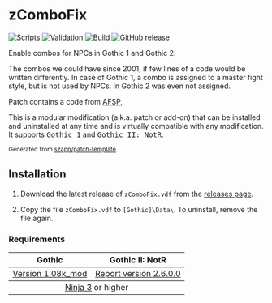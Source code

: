 # zComboFix

[![Scripts](https://github.com/damianut/zComboFix/actions/workflows/scripts.yml/badge.svg)](https://github.com/damianut/zComboFix/actions/workflows/scripts.yml)
[![Validation](https://github.com/damianut/zComboFix/actions/workflows/validation.yml/badge.svg)](https://github.com/damianut/zComboFix/actions/workflows/validation.yml)
[![Build](https://github.com/damianut/zComboFix/actions/workflows/build.yml/badge.svg)](https://github.com/damianut/zComboFix/actions/workflows/build.yml)
[![GitHub release](https://img.shields.io/github/v/release/damianut/zComboFix.svg)](https://github.com/damianut/zComboFix/releases/latest)  
<!-- [![World of Gothic](https://raw.githubusercontent.com/szapp/patch-template/main/.github/actions/initialization/badges/wog.svg)](https://www.worldofgothic.de/dl/download_XXXX.htm) -->
<!-- [![Spine](https://raw.githubusercontent.com/szapp/patch-template/main/.github/actions/initialization/badges/spine.svg)](https://clockwork-origins.com/spine) -->
<!-- [![Steam Gothic 1](https://img.shields.io/badge/steam-Gothic%201-2a3f5a?logo=steam&labelColor=1b2838)](https://steamcommunity.com/sharedfiles/filedetails/?id=XXXXXXXXXX) -->
<!-- [![Steam Gothic 2](https://img.shields.io/badge/steam-Gothic%202-2a3f5a?logo=steam&labelColor=1b2838)](https://steamcommunity.com/sharedfiles/filedetails/?id=XXXXXXXXXX) -->

Enable combos for NPCs in Gothic 1 and Gothic 2.

The combos we could have since 2001, if few lines of a code would be written differently. In case of Gothic 1, a combo is assigned to a master fight style, but is not used by NPCs. In Gothic 2 was even not assigned.

Patch contains a code from [AFSP](https://github.com/Bad-Scientists/AF-Script-Packet),

This is a modular modification (a.k.a. patch or add-on) that can be installed and uninstalled at any time and is virtually compatible with any modification.
It supports <kbd>Gothic 1</kbd> and <kbd>Gothic II: NotR</kbd>.

<sup>Generated from [szapp/patch-template](https://github.com/szapp/patch-template).</sup>

## Installation

1. Download the latest release of `zComboFix.vdf` from the [releases page](https://github.com/damianut/zComboFix/releases/latest).

2. Copy the file `zComboFix.vdf` to `[Gothic]\Data\`. To uninstall, remove the file again.

<!--
The patch is also available on
- [World of Gothic](https://www.worldofgothic.de/dl/download_XXXX.htm) | [Forum thread](https://forum.worldofplayers.de/forum/threads/XXXXXXX)
- [Spine Mod-Manager](https://clockwork-origins.com/spine/)
- [Steam Workshop Gothic 1](https://steamcommunity.com/sharedfiles/filedetails/?id=XXXXXXXXXX)
- [Steam Workshop Gothic 2](https://steamcommunity.com/sharedfiles/filedetails/?id=XXXXXXXXXX)
-->

### Requirements

<table><thead><tr><th>Gothic</th><th>Gothic II: NotR</th></tr></thead>
<tbody><tr><td><a href="https://www.worldofgothic.de/dl/download_34.htm">Version 1.08k_mod</a></td><td><a href="https://www.worldofgothic.de/dl/download_278.htm">Report version 2.6.0.0</a></td></tr></tbody>
<tbody><tr><td colspan="2" align="center"><a href="https://github.com/szapp/Ninja">Ninja 3</a> or higher</td></tr></tbody></table>

<!--

If you are interested in writing your own patch, please do not copy this patch!
Instead refer to the PATCH TEMPLATE to build a foundation that is customized to your needs!
The patch template can found at https://github.com/szapp/patch-template.

-->
